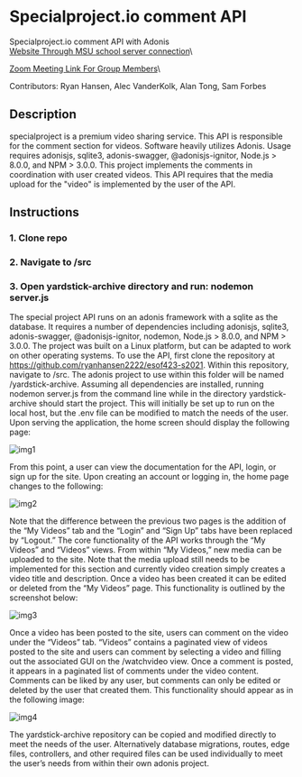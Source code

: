 
# Specialproject.io comment API
Specialproject.io comment API with Adonis\
[Website Through MSU school server connection](http://esof423.cs.montana.edu:4006/home)\

[Zoom Meeting Link For Group Members](https://us05web.zoom.us/j/9131164556?pwd=SjRjTmZLWWlQd1RQM2V4ZmR6Q0c2Zz09)\

Contributors: Ryan Hansen, Alec VanderKolk, Alan Tong, Sam Forbes

## Description
specialproject is a premium video sharing service. This API is responsible
for the comment section for videos. Software heavily utilizes Adonis. Usage requires adonisjs, sqlite3, adonis-swagger, @adonisjs-ignitor, Node.js > 8.0.0, and NPM > 3.0.0. This project implements the comments in coordination with user created videos. This API requires that the media upload for the "video" is implemented by the user of the API. 

## Instructions

### 1. Clone repo

### 2. Navigate to /src

### 3. Open yardstick-archive directory and run: nodemon server.js

The special project API runs on an adonis framework with a sqlite as the database. It requires a number of dependencies including adonisjs, sqlite3, adonis-swagger, @adonisjs-ignitor, nodemon, Node.js > 8.0.0, and NPM > 3.0.0. The project was built on a Linux platform, but can be adapted to work on other operating systems. To use the API, first clone the repository at https://github.com/ryanhansen2222/esof423-s2021. Within this repository, navigate to /src. The adonis project to use within this folder will be named /yardstick-archive. Assuming all dependencies are installed, running nodemon server.js from the command line while in the directory yardstick-archive should start the project. This will initially be set up to run on the local host, but the .env file can be modified to match the needs of the user. Upon serving the application, the home screen should display the following page:

![img1](https://user-images.githubusercontent.com/56380447/113443175-acf10000-93ae-11eb-8220-7abcea770b77.png)

From this point, a user can view the documentation for the API, login, or sign up for the site. Upon creating an account or logging in, the home page changes to the following: 

![img2](https://user-images.githubusercontent.com/56380447/113443246-d01baf80-93ae-11eb-8f5a-db06176d47cf.png)

Note that the difference between the previous two pages is the addition of the “My Videos” tab and the “Login” and “Sign Up” tabs have been replaced by “Logout.” The core functionality of the API works through the “My Videos” and “Videos” views. From within “My Videos,” new media can be uploaded to the site. Note that the media upload still needs to be implemented for this section and currently video creation simply creates a video title and description. Once a video has been created it can be edited or deleted from the “My Videos” page. This functionality is outlined by the screenshot below:

![img3](https://user-images.githubusercontent.com/56380447/113443317-f6414f80-93ae-11eb-8476-ed40c599c4a8.png)

Once a video has been posted to the site, users can comment on the video under the “Videos” tab. “Videos” contains a paginated view of videos posted to the site and users can comment by selecting a video and filling out the associated GUI on the /watchvideo view. Once a comment is posted, it appears in a paginated list of comments under the video content. Comments can be liked by any user, but comments can only be edited or deleted by the user that created them. This functionality should appear as in the following image:

![img4](https://user-images.githubusercontent.com/56380447/113443341-035e3e80-93af-11eb-8633-7ed07bab4482.png)

The yardstick-archive repository can be copied and modified directly to meet the needs of the user. Alternatively database migrations, routes, edge files, controllers, and other required files can be used individually to meet the user’s needs from within their own adonis project.


